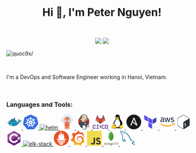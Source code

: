 <h1 align="center">Hi 👋, I'm Peter Nguyen!</h1>
<br>

<p align = "center">
  <img src = "https://github-readme-stats-sigma-five.vercel.app/api?username=quoc9x&show_icons=true&theme=tokyonight" width = 400>
  <img src = "https://github-readme-streak-stats.herokuapp.com?user=quoc9x&theme=blue-green&hide_border=true" width = 400>
</p>

<p align="left"> <img src=https://komarev.com/ghpvc/?username=quoc9x&color=brightgreen alt=quoc9x/> </p><br>

I'm a DevOps and Software Engineer working in Hanoi, Vietnam. 

<br>
<h3 align="left">Languages and Tools:</h3>
<p align="left">
    <a href="https://www.docker.com/" target="_blank"> <img src="https://raw.githubusercontent.com/devicons/devicon/master/icons/docker/docker-original.svg" alt="docker" width="40" height="40"/> </a>
    <a href="https://kubernetes.io/" target="_blank"> <img src="https://raw.githubusercontent.com/devicons/devicon/master/icons/kubernetes/kubernetes-plain.svg" alt="kubernetes" width="40" height="40"/> </a>
    <a href="https://helm.sh/" target="_blank"> <img src="https://helm.sh/img/helm.svg" alt="helm" width="40" height="40"/> </a>
    <a href="https://argoproj.github.io/" target="_blank"> <img src="https://raw.githubusercontent.com/devicons/devicon/master/icons/argocd/argocd-original.svg" alt="argocd" width="40" height="40"/> </a>
    <a href="https://www.jenkins.io/" target="_blank"> <img src="https://raw.githubusercontent.com/devicons/devicon/master/icons/jenkins/jenkins-original.svg" alt="jenkins" width="40" height="40"/> </a>
    <a href="https://docs.gitlab.com/ee/ci/" target="_blank"> <img src="https://raw.githubusercontent.com/quoc9x/icons/main/icons/gitlab-ci-cd-logo.png" alt="gitlabcicd" width="40" height="40"/> </a>
    <a href="https://www.linux.org/" target="_blank"> <img src="https://raw.githubusercontent.com/devicons/devicon/master/icons/linux/linux-original.svg" alt="linux" width="40" height="40"/> </a>
    <a href="https://www.ansible.com/" target="_blank"> <img src="https://raw.githubusercontent.com/devicons/devicon/master/icons/ansible/ansible-original.svg" alt="ansible" width="40" height="40"/> </a>
    <a href="https://www.terraform.io/" target="_blank"> <img src="https://raw.githubusercontent.com/devicons/devicon/master/icons/terraform/terraform-original.svg" alt="terraform" width="40" height="40"/> </a>
    <a href="https://aws.amazon.com/" target="_blank"> <img src="https://raw.githubusercontent.com/devicons/devicon/master/icons/amazonwebservices/amazonwebservices-original-wordmark.svg" alt="aws" width="40" height="40"/> </a>
    <a href="https://www.gnu.org/software/bash/" target="_blank"> <img src="https://raw.githubusercontent.com/devicons/devicon/master/icons/bash/bash-original.svg" alt="bash" width="40" height="40"/> </a>
    <a href="https://dotnet.microsoft.com/en-us/languages/csharp" target="_blank"> <img src="https://raw.githubusercontent.com/devicons/devicon/master/icons/csharp/csharp-original.svg" alt="csharp" width="40" height="40"/> </a>
    <a href="https://www.elastic.co/what-is/elk-stack" target="_blank"> <img src="https://images.contentstack.io/v3/assets/bltefdd0b53724fa2ce/blt601c406b0b5af740/620577381692951393fdf8d6/elastic-logo-cluster.svg" alt="elk-stack" width="40" height="40"/> </a>
    <a href="https://prometheus.io/" target="_blank"> <img src="https://raw.githubusercontent.com/devicons/devicon/master/icons/prometheus/prometheus-original.svg" alt="prometheus" width="40" height="40"/> </a>
    <a href="https://grafana.com/" target="_blank"> <img src="https://raw.githubusercontent.com/devicons/devicon/master/icons/grafana/grafana-original.svg" alt="grafana" width="40" height="40"/> </a>
    <a href="https://developer.mozilla.org/en-US/docs/Web/JavaScript" target="_blank"> <img src="https://raw.githubusercontent.com/devicons/devicon/master/icons/javascript/javascript-original.svg" alt="javascript" width="40" height="40"/> </a>
    <a href="https://www.mongodb.com/" target="_blank"> <img src="https://raw.githubusercontent.com/devicons/devicon/master/icons/mongodb/mongodb-original-wordmark.svg" alt="mongodb" width="40" height="40"/> </a>
    <a href="https://www.mysql.com/" target="_blank"> <img src="https://raw.githubusercontent.com/devicons/devicon/master/icons/mysql/mysql-original.svg" alt="mysql" width="40" height="40"/> </a>
    </p>

<!---
quoc9x/quoc9x is a ✨ special ✨ repository because its `README.md` (this file) appears on your GitHub profile.
You can click the Preview link to take a look at your changes.
--->
